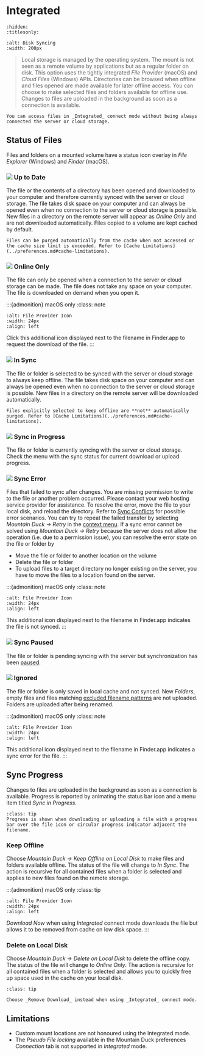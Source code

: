 Integrated
====

```{toctree}
:hidden:
:titlesonly:
```

```{image} ../_images/Disk_Syncing.png
:alt: Disk Syncing
:width: 200px
```

> Local storage is managed by the operating system. The mount is not seen as a remote volume by applications but as a regular folder on disk. This option uses the tightly integrated _File Provider_ (macOS) and _Cloud Files_ (Windows) APIs. Directories can be browsed when offline and files opened are made available for later offline access. You can choose to make selected files and folders available for offline use. Changes to files are uploaded in the background as soon as a connection is available.

```{tip}
You can access files in _Integrated_ connect mode without being always connected the server or cloud storage.
```


## Status of Files

Files and folders on a mounted volume have a status icon overlay in _File Explorer_ (Windows) and _Finder_ (macOS).

### ![](../_images/overlay_uptodate.png) Up to Date
The file or the contents of a directory has been opened and downloaded to your computer and therefore currently synced with the server or cloud storage. The file takes disk space on your computer and can always be opened even when no connection to the server or cloud storage is possible. New files in a directory on the remote server will appear as *Online Only* and are not downloaded automatically. Files copied to a volume are kept cached by default.

```{note}
Files can be purged automatically from the cache when not accessed or the cache size limit is exceeded. Refer to [Cache Limitations](../preferences.md#cache-limitations).
```

### ![](../_images/overlay_infinite.png) Online Only
The file can only be opened when a connection to the server or cloud storage can be made. The file does not take any space on your computer. The file is downloaded on demand when you open it.

:::{admonition} macOS only
:class: note
```{image} ../_images/File_Provider_Online_Only.png
:alt: File Provider Icon
:width: 24px
:align: left
```
Click this additional icon displayed next to the filename in Finder.app to request the download of the file.
:::

### ![](../_images/overlay_sync.png) In Sync
The file or folder is selected to be synced with the server or cloud storage to always keep offline. The file takes disk space on your computer and can always be opened even when no connection to the server or cloud storage is possible. New files in a directory on the remote server will be downloaded automatically.

```{tip}
Files explicitly selected to keep offline are **not** automatically purged. Refer to [Cache Limitations](../preferences.md#cache-limitations).
```

### ![](../_images/overlay_syncing.png) Sync in Progress
The file or folder is currently syncing with the server or cloud storage. Check the menu with the sync status for current download or upload progress.

### ![](../_images/overlay_error.png) Sync Error
Files that failed to sync after changes. You are missing permission to write to the file or another problem occurred. Please contact your web hosting service provider for assistance. To resolve the error, move the file to your local disk, and reload the directory. Refer to [Sync Conflicts](sync.md#sync-conflicts) for possible error scenarios. You can try to repeat the failed transfer by selecting *Mountain Duck → Retry* in the [context menu](sync.md#context-menu-options). If a sync error cannot be solved using *Mountain Duck → Retry* because the server does not allow the operation (i.e. due to a permission issue), you can resolve the error state on the file or folder by

- Move the file or folder to another location on the volume
- Delete the file or folder
- To upload files to a target directory no longer existing on the server, you have to move the files to a location found on the server.

:::{admonition} macOS only
:class: note
```{image} ../_images/File_Provider_Ignored.png
:alt: File Provider Icon
:width: 24px
:align: left
```
This additional icon displayed next to the filename in Finder.app indicates the file is not synced.
:::

### ![](../_images/overlay-pause.png) Sync Paused
The file or folder is pending syncing with the server but synchronization has been [paused](sync.md#pause-sync).

### ![](../_images/overlay_ignored.png) Ignored
The file or folder is only saved in local cache and not synced. New _Folders_, empty files and files matching [excluded filename patterns](../issues/index.md#filenames) are not uploaded. Folders are uploaded after being renamed.

:::{admonition} macOS only
:class: note
```{image} ../_images/File_Provider_Error.png
:alt: File Provider Icon
:width: 24px
:align: left
```
This additional icon displayed next to the filename in Finder.app indicates a sync error for the file.
:::


## Sync Progress

Changes to files are uploaded in the background as soon as a connection is available. Progress is reported by animating the status bar icon and a menu item titled *Sync in Progress*.

```{admonition} macOS only
:class: tip
Progress is shown when downloading or uploading a file with a progress bar over the file icon or circular progress indicator adjacent the filename.
```

### Keep Offline

Choose *Mountain Duck → Keep Offline on Local Disk* to make files and folders available offline. The status of the file will change to *In Sync*. The action is recursive for all contained files when a folder is selected and applies to new files found on the remote storage.

:::{admonition} macOS only
:class: tip

```{image} ../_images/File_Provider_Online_Only.png
:alt: File Provider Icon
:width: 24px
:align: left
```
_Download Now_ when using _Integrated_ connect mode downloads the file but allows it to be removed from cache on low disk space. 
:::


### Delete on Local Disk

Choose *Mountain Duck → Delete on Local Disk* to delete the offline copy. The status of the file will change to *Online Only*. The action is recursive for all contained files when a folder is selected and allows you to quickly free up space used in the cache on your local disk.

```{admonition} macOS only
:class: tip

Choose _Remove Download_ instead when using _Integrated_ connect mode.
```

## Limitations

- Custom mount locations are not honoured using the Integrated mode.
- The *Pseudo File locking* available in the Mountain Duck preferences *Connection* tab is not supported in *Integrated* mode.
